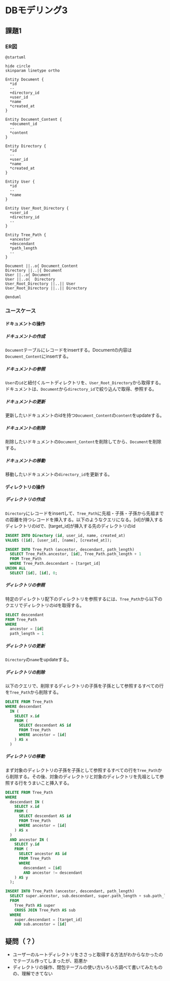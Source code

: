 # DBモデリング3

## 課題1

### ER図

```plantuml
@startuml

hide circle
skinparam linetype ortho

Entity Document {
  *id
  --
  +directory_id
  +user_id
  *name
  *created_at
}

Entity Document_Content {
  +document_id
  --
  *content
}

Entity Directory {
  *id
  --
  +user_id
  *name
  *created_at
}

Entity User {
  *id
  --
  *name
}

Entity User_Root_Directory {
  +user_id
  +directory_id
  --
}

Entity Tree_Path {
  +ancestor
  +descendant
  *path_length
  --
}

Document ||..o{ Document_Content
Directory ||..|{ Document
User ||..o{ Document
User ||..o{  Directory
User_Root_Directory ||..|| User
User_Root_Directory ||..|| Directory

@enduml
```

### ユースケース

#### ドキュメントの操作

##### ドキュメントの作成

`Document`テーブルにレコードをinsertする。Documentの内容は`Document_Content`にinsertする。

##### ドキュメントの参照

`User`の`id`と紐付くルートディレクトリを、`User_Root_Directory`から取得する。ドキュメントは、`Document`から`directory_id`で絞り込んで取得、参照する。

##### ドキュメントの更新

更新したいドキュメントのidを持つ`Document_Content`の`content`をupdateする。

##### ドキュメントの削除

削除したいドキュメントの`Document_Content`を削除してから、`Document`を削除する。

##### ドキュメントの移動

移動したいドキュメントの`directory_id`を更新する。

#### ディレクトリの操作

##### ディレクトリの作成

`Directory`にレコードをinsertして、`Tree_Path`に先祖・子孫・子孫から先祖までの距離を持つレコードを挿入する。以下のようなクエリになる。[id]が挿入するディレクトリのidで、[target_id]が挿入する先のディレクトリのid

```sql
INSERT INTO Directory (id, user_id, name, created_at)
VALUES ([id], [user_id], [name], [created_at]);

INSERT INTO Tree_Path (ancestor, descendant, path_length)
  SELECT Tree_Path.ancestor, [id], Tree_Path.path_length + 1
  FROM Tree_Path
  WHERE Tree_Path.descendant = [target_id]
UNION ALL
  SELECT [id], [id], 0;
```

##### ディレクトリの参照

特定のディレクトリ配下のディレクトリを参照するには、`Tree_Path`から以下のクエリでディレクトリのidを取得する。

```sql
SELECT descendant
FROM Tree_Path
WHERE
  ancestor = [id]
  path_length = 1
```

##### ディレクトリの更新

`Directory`の`name`をupdateする。

##### ディレクトリの削除

以下のクエリで、削除するディレクトリの子孫を子孫として参照するすべての行を`Tree_Path`から削除する。

```sql
DELETE FROM Tree_Path
WHERE descendant
  IN (
    SELECT x.id
    FROM (
      SELECT descendant AS id
      FROM Tree_Path
      WHERE ancestor = [id]
    ) AS x
  )
```

##### ディレクトリの移動

まず対象のディレクトリの子孫を子孫として参照するすべての行を`Tree_Path`から削除する。その後、対象のディレクトリと対象のディレクトリを先祖として参照する行をうまいこと挿入する。

```sql
DELETE FROM Tree_Path
WHERE
  descendant IN (
    SELECT x.id
    FROM (
      SELECT descendant AS id
      FROM Tree_Path
      WHERE ancestor = [id]
    ) AS x
  )
  AND ancestor IN (
    SELECT y.id
    FROM (
      SELECT ancestor AS id
      FROM Tree_Path
      WHERE
        descendant = [id]
        AND ancestor != descendant
    ) AS y
  );

INSERT INTO Tree_Path (ancestor, descendant, path_length)
  SELECT super.ancestor, sub.descendant, super.path_length + sub.path_length + 1
  FROM
    Tree_Path AS super
    CROSS JOIN Tree_Path AS sub
  WHERE
    super.descendant = [target_id]
    AND sub.ancestor = [id]
```

## 疑問（？）

- ユーザーのルートディレクトリをささっと取得する方法がわからなかったのでテーブル作ってしまったが、筋悪か
- ディレクトリの操作、閉包テーブルの使い方いろいろ調べて書いてみたものの、理解できてない
